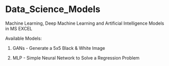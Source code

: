 # Data_Science_Models
Machine Learning, Deep Machine Learning and Artificial Intelligence Models in MS EXCEL

Available Models:

1) GANs - Generate a 5x5 Black & White Image

2) MLP - Simple Neural Network to Solve a Regression Problem
